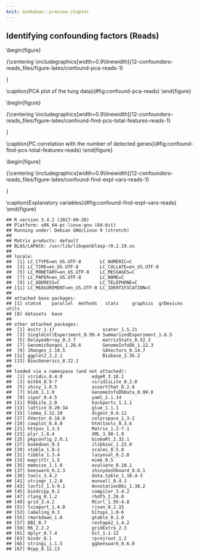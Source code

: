 ```yaml
---
knit: bookdown::preview_chapter
---
```


## Identifying confounding factors (Reads)



\begin{figure}

{\centering \includegraphics[width=0.9\linewidth]{12-confounders-reads_files/figure-latex/confound-pca-reads-1} 

}

\caption{PCA plot of the tung data}(\#fig:confound-pca-reads)
\end{figure}

\begin{figure}

{\centering \includegraphics[width=0.9\linewidth]{12-confounders-reads_files/figure-latex/confound-find-pcs-total-features-reads-1} 

}

\caption{PC correlation with the number of detected genes}(\#fig:confound-find-pcs-total-features-reads)
\end{figure}

\begin{figure}

{\centering \includegraphics[width=0.9\linewidth]{12-confounders-reads_files/figure-latex/confound-find-expl-vars-reads-1} 

}

\caption{Explanatory variables}(\#fig:confound-find-expl-vars-reads)
\end{figure}


```
## R version 3.4.2 (2017-09-28)
## Platform: x86_64-pc-linux-gnu (64-bit)
## Running under: Debian GNU/Linux 9 (stretch)
## 
## Matrix products: default
## BLAS/LAPACK: /usr/lib/libopenblasp-r0.2.19.so
## 
## locale:
##  [1] LC_CTYPE=en_US.UTF-8       LC_NUMERIC=C              
##  [3] LC_TIME=en_US.UTF-8        LC_COLLATE=en_US.UTF-8    
##  [5] LC_MONETARY=en_US.UTF-8    LC_MESSAGES=C             
##  [7] LC_PAPER=en_US.UTF-8       LC_NAME=C                 
##  [9] LC_ADDRESS=C               LC_TELEPHONE=C            
## [11] LC_MEASUREMENT=en_US.UTF-8 LC_IDENTIFICATION=C       
## 
## attached base packages:
## [1] stats4    parallel  methods   stats     graphics  grDevices utils    
## [8] datasets  base     
## 
## other attached packages:
##  [1] knitr_1.17                  scater_1.5.21              
##  [3] SingleCellExperiment_0.99.4 SummarizedExperiment_1.6.5 
##  [5] DelayedArray_0.2.7          matrixStats_0.52.2         
##  [7] GenomicRanges_1.28.6        GenomeInfoDb_1.12.3        
##  [9] IRanges_2.10.5              S4Vectors_0.14.7           
## [11] ggplot2_2.2.1               Biobase_2.36.2             
## [13] BiocGenerics_0.22.1        
## 
## loaded via a namespace (and not attached):
##  [1] viridis_0.4.0           edgeR_3.18.1           
##  [3] bit64_0.9-7             viridisLite_0.2.0      
##  [5] shiny_1.0.5             assertthat_0.2.0       
##  [7] blob_1.1.0              GenomeInfoDbData_0.99.0
##  [9] vipor_0.4.5             yaml_2.1.14            
## [11] RSQLite_2.0             backports_1.1.1        
## [13] lattice_0.20-34         glue_1.1.1             
## [15] limma_3.32.10           digest_0.6.12          
## [17] XVector_0.16.0          colorspace_1.3-2       
## [19] cowplot_0.8.0           htmltools_0.3.6        
## [21] httpuv_1.3.5            Matrix_1.2-7.1         
## [23] plyr_1.8.4              XML_3.98-1.9           
## [25] pkgconfig_2.0.1         biomaRt_2.32.1         
## [27] bookdown_0.5            zlibbioc_1.22.0        
## [29] xtable_1.8-2            scales_0.5.0           
## [31] tibble_1.3.4            lazyeval_0.2.0         
## [33] magrittr_1.5            mime_0.5               
## [35] memoise_1.1.0           evaluate_0.10.1        
## [37] beeswarm_0.2.3          shinydashboard_0.6.1   
## [39] tools_3.4.2             data.table_1.10.4-3    
## [41] stringr_1.2.0           munsell_0.4.3          
## [43] locfit_1.5-9.1          AnnotationDbi_1.38.2   
## [45] bindrcpp_0.2            compiler_3.4.2         
## [47] rlang_0.1.2             rhdf5_2.20.0           
## [49] grid_3.4.2              RCurl_1.95-4.8         
## [51] tximport_1.4.0          rjson_0.2.15           
## [53] labeling_0.3            bitops_1.0-6           
## [55] rmarkdown_1.6           gtable_0.2.0           
## [57] DBI_0.7                 reshape2_1.4.2         
## [59] R6_2.2.2                gridExtra_2.3          
## [61] dplyr_0.7.4             bit_1.1-12             
## [63] bindr_0.1               rprojroot_1.2          
## [65] stringi_1.1.5           ggbeeswarm_0.6.0       
## [67] Rcpp_0.12.13
```
